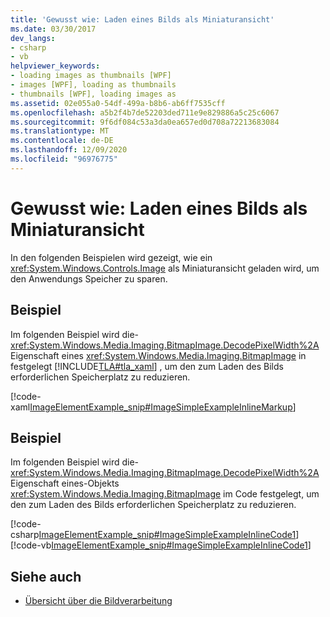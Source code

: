 ```yaml
---
title: 'Gewusst wie: Laden eines Bilds als Miniaturansicht'
ms.date: 03/30/2017
dev_langs:
- csharp
- vb
helpviewer_keywords:
- loading images as thumbnails [WPF]
- images [WPF], loading as thumbnails
- thumbnails [WPF], loading images as
ms.assetid: 02e055a0-54df-499a-b8b6-ab6ff7535cff
ms.openlocfilehash: a5b2f4b7de52203ded711e9e829886a5c25c6067
ms.sourcegitcommit: 9f6df084c53a3da0ea657ed0d708a72213683084
ms.translationtype: MT
ms.contentlocale: de-DE
ms.lasthandoff: 12/09/2020
ms.locfileid: "96976775"
---
```

# <a name="how-to-load-an-image-as-a-thumbnail"></a>Gewusst wie: Laden eines Bilds als Miniaturansicht
In den folgenden Beispielen wird gezeigt, wie ein <xref:System.Windows.Controls.Image> als Miniaturansicht geladen wird, um den Anwendungs Speicher zu sparen.  
  
## <a name="example"></a>Beispiel  
 Im folgenden Beispiel wird die- <xref:System.Windows.Media.Imaging.BitmapImage.DecodePixelWidth%2A> Eigenschaft eines <xref:System.Windows.Media.Imaging.BitmapImage> in festgelegt [!INCLUDE[TLA#tla_xaml](../../../includes/tlasharptla-xaml-md.md)] , um den zum Laden des Bilds erforderlichen Speicherplatz zu reduzieren.  
  
 [!code-xaml[ImageElementExample_snip#ImageSimpleExampleInlineMarkup](~/samples/snippets/csharp/VS_Snippets_Wpf/ImageElementExample_snip/CSharp/ImageSimpleExample.xaml#imagesimpleexampleinlinemarkup)]  
  
## <a name="example"></a>Beispiel  
 Im folgenden Beispiel wird die- <xref:System.Windows.Media.Imaging.BitmapImage.DecodePixelWidth%2A> Eigenschaft eines-Objekts <xref:System.Windows.Media.Imaging.BitmapImage> im Code festgelegt, um den zum Laden des Bilds erforderlichen Speicherplatz zu reduzieren.  
  
 [!code-csharp[ImageElementExample_snip#ImageSimpleExampleInlineCode1](~/samples/snippets/csharp/VS_Snippets_Wpf/ImageElementExample_snip/CSharp/ImageSimpleExample.xaml.cs#imagesimpleexampleinlinecode1)]
 [!code-vb[ImageElementExample_snip#ImageSimpleExampleInlineCode1](~/samples/snippets/visualbasic/VS_Snippets_Wpf/ImageElementExample_snip/VB/ImageSimpleExample.xaml.vb#imagesimpleexampleinlinecode1)]  
  
## <a name="see-also"></a>Siehe auch

- [Übersicht über die Bildverarbeitung](imaging-overview.md)
